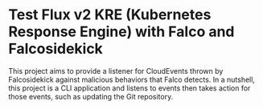 # Test Flux v2 KRE (Kubernetes Response Engine) with Falco and Falcosidekick
This project aims to provide a listener for CloudEvents thrown by Falcosidekick against malicious behaviors that Falco detects. In a nutshell, this project is a CLI application and listens to events then takes action for those events, such as updating the Git repository. 
